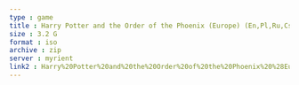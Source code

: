 ```yaml
---
type : game
title : Harry Potter and the Order of the Phoenix (Europe) (En,Pl,Ru,Cs,Hu)
size : 3.2 G
format : iso
archive : zip
server : myrient
link2 : Harry%20Potter%20and%20the%20Order%20of%20the%20Phoenix%20%28Europe%29%20%28En%2CPl%2CRu%2CCs%2CHu%29
---
```


